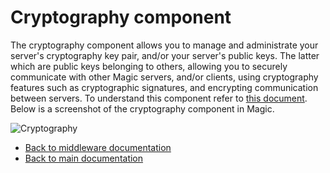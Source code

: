 
# Cryptography component

The cryptography component allows you to manage and administrate your server's cryptography key pair, and/or your
server's public keys. The latter which are public keys belonging to others, allowing you to securely communicate
with other Magic servers, and/or clients, using cryptography features such as cryptographic
signatures, and encrypting communication between servers. To understand this component refer
to [this document](/tutorials/crypto-lambda-http/). Below is a screenshot of the cryptography component
in Magic.

![Cryptography](https://raw.githubusercontent.com/polterguy/polterguy.github.io/master/images/crypto-receipt.jpg)

* [Back to middleware documentation](/documentation/magic/)
* [Back to main documentation](/documentation/)
